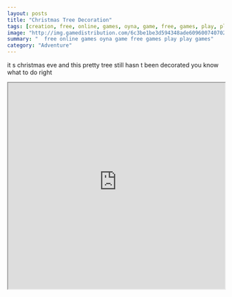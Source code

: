 ```yaml
---
layout: posts
title: "Christmas Tree Decoration"
tags: [creation, free, online, games, oyna, game, free, games, play, play, games]
image: "http://img.gamedistribution.com/6c3be1be3d594348ade6096007407020.jpg"
summary: "  free online games oyna game free games play play games"
category: "Adventure"
---
```


it s christmas eve and this pretty tree still hasn t been decorated you know what to do right

<iframe width="100%" height="480px;" src="http://flash.gamedistribution.com?game=6c3be1be3d594348ade6096007407020"></iframe>
